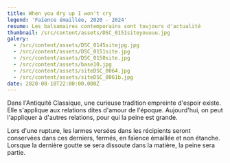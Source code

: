 ```yaml
---
title: When you dry up I won't cry
legend: 'Faïence émaillée, 2020 - 2024'
resume: Les balsamaires contemporains sont toujours d'actualité
thumbnail: /src/content/assets/DSC_0151siteyouuuu.jpg
galery:
  - /src/content/assets/DSC_0145sitejpg.jpg
  - /src/content/assets/DSC_0151site.jpg
  - /src/content/assets/DSC_0150site.jpg
  - /src/content/assets/base10.jpg
  - /src/content/assets/siteDSC_0064.jpg
  - /src/content/assets/siteDSC_0061b.jpg
date: 2020-08-10T22:00:00.000Z
---
```


Dans l'Antiquité Classique, une curieuse tradition empreinte d'espoir existe. Elle s'applique aux relations dites d'amour de l'époque. Aujourd'hui, on peut l'appliquer à d'autres relations, pour qui la peine est grande.

L﻿ors d'une rupture, les larmes versées dans les récipients seront conservées dans ces derniers, fermés, en faïence émaillée et non étanche. Lorsque la dernière goutte se sera dissoute dans la matière, la peine sera partie.
